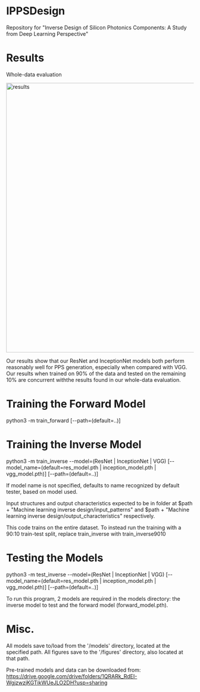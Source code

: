 # IPPSDesign

Repository for "Inverse Design of Silicon Photonics Components: A Study from Deep Learning Perspective"

# Results

Whole-data evaluation

<img width="723" alt="results" src="https://github.com/dreitan1/IPPSDesign/assets/79112037/442b45b8-3bf4-4528-9901-0ee9c0bf0a0c">

Our results show that our ResNet and InceptionNet models both perform reasonably well for PPS generation, especially when compared with VGG. Our results when trained on 90% of the data and tested on the remaining 10% are concurrent withthe results found in our whole-data evaluation.

# Training the Forward Model

python3 -m train_forward [--path=(default=..)]

# Training the Inverse Model

python3 -m train_inverse --model=(ResNet | InceptionNet | VGG) [--model_name=(default=res_model.pth | inception_model.pth | vgg_model.pth)] [--path=(default=..)]

If model name is not specified, defaults to name recognized by default tester, based on model used.

Input structures and output characteristics expected to be in folder at $path + "Machine learning inverse design/input_patterns" and $path + "Machine learning inverse design/output_characteristics" respectively. 

This code trains on the entire dataset. To instead run the training with a 90:10 train-test split, replace train_inverse with train_inverse9010

# Testing the Models

python3 -m test_inverse --model=(ResNet | InceptionNet | VGG) [--model_name=(default=res_model.pth | inception_model.pth | vgg_model.pth)] [--path=(default=..)]

To run this program, 2 models are required in the models directory: the inverse model to test and the forward model (forward_model.pth).

# Misc.

All models save to/load from the '/models' directory, located at the specified path. All figures save to the '/figures' directory, also located at that path.

Pre-trained models and data can be downloaded from: https://drive.google.com/drive/folders/1QRARk_RdEI-WgjzwzjKGTikWUeJLO2DH?usp=sharing
